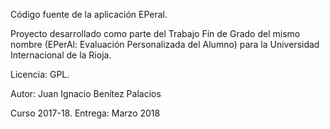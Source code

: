 Código fuente de la aplicación EPeral.

Proyecto desarrollado como parte del Trabajo Fín de Grado del mismo nombre (EPerAl: Evaluación Personalizada del Alumno) para la Universidad Internacional de la Rioja.

Licencia: GPL.

Autor: Juan Ignacio Benítez Palacios

Curso 2017-18. Entrega: Marzo 2018
